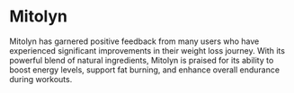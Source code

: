 # Mitolyn
Mitolyn has garnered positive feedback from many users who have experienced significant improvements in their weight loss journey. With its powerful blend of natural ingredients, Mitolyn is praised for its ability to boost energy levels, support fat burning, and enhance overall endurance during workouts.
